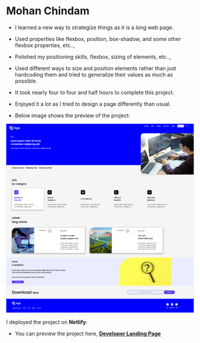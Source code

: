 # Mohan Chindam

- I learned a new way to strategize things as it is a long web page.
- Used properties like flexbox, position, box-shadow, and some other flexbox properties, etc..,
- Polished my positioning skills, flexbox, sizing of elements, etc..,
- Used different ways to size and position elements rather than just hardcoding them and tried to generalize their values as much as possible.
- It took nearly four to four and half hours to complete this project.
- Enjoyed it a lot as I tried to design a page differently than usual.

- Below image shows the preview of the project:

![Project-09 Preview](./Project-09.png)

I deployed the project on **Netlify**:
- You can preview the project here, [**Developer Landing Page**](https://developer-landing-page-09.netlify.app/)





